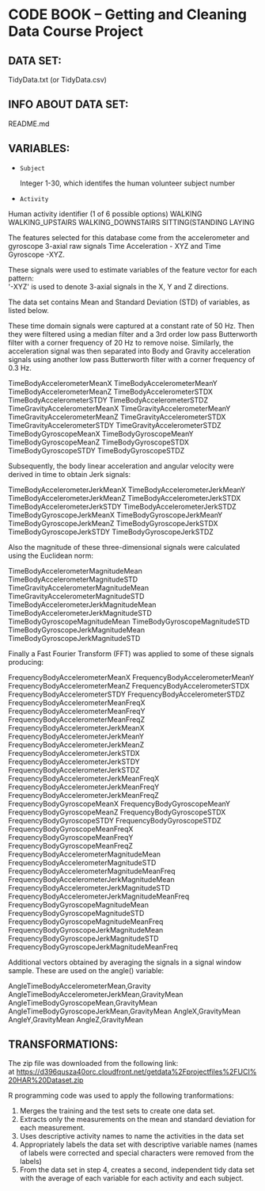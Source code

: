 # CODE BOOK – Getting and Cleaning Data Course Project

## DATA SET:

TidyData.txt (or TidyData.csv)

## INFO ABOUT DATA SET:

README.md


## VARIABLES:

- `Subject`

	Integer 1-30, which identifes the human volunteer subject number 

- `Activity`

Human activity identifier (1 of 6 possible options)
WALKING
WALKING_UPSTAIRS
WALKING_DOWNSTAIRS
SITTING(STANDING
LAYING

The features selected for this database come from the accelerometer and gyroscope 3-axial raw signals Time Acceleration - XYZ and Time Gyroscope -XYZ. 

These signals were used to estimate variables of the feature vector for each pattern:  
'-XYZ' is used to denote 3-axial signals in the X, Y and Z directions.

The data set contains Mean and Standard Deviation (STD) of variables, as listed below.

These time domain signals were captured at a constant rate of 50 Hz. Then they were filtered using a median filter and a 3rd order low pass Butterworth filter with a corner frequency of 20 Hz to remove noise. Similarly, the acceleration signal was then separated into Body and Gravity acceleration signals using another low pass Butterworth filter with a corner frequency of 0.3 Hz.

TimeBodyAccelerometerMeanX
TimeBodyAccelerometerMeanY
TimeBodyAccelerometerMeanZ
TimeBodyAccelerometerSTDX
TimeBodyAccelerometerSTDY
TimeBodyAccelerometerSTDZ
TimeGravityAccelerometerMeanX
TimeGravityAccelerometerMeanY
TimeGravityAccelerometerMeanZ
TimeGravityAccelerometerSTDX
TimeGravityAccelerometerSTDY
TimeGravityAccelerometerSTDZ
TimeBodyGyroscopeMeanX
TimeBodyGyroscopeMeanY
TimeBodyGyroscopeMeanZ
TimeBodyGyroscopeSTDX
TimeBodyGyroscopeSTDY
TimeBodyGyroscopeSTDZ


Subsequently, the body linear acceleration and angular velocity were derived in time to obtain Jerk signals:

TimeBodyAccelerometerJerkMeanX
TimeBodyAccelerometerJerkMeanY
TimeBodyAccelerometerJerkMeanZ
TimeBodyAccelerometerJerkSTDX
TimeBodyAccelerometerJerkSTDY
TimeBodyAccelerometerJerkSTDZ
TimeBodyGyroscopeJerkMeanX
TimeBodyGyroscopeJerkMeanY
TimeBodyGyroscopeJerkMeanZ
TimeBodyGyroscopeJerkSTDX
TimeBodyGyroscopeJerkSTDY
TimeBodyGyroscopeJerkSTDZ

Also the magnitude of these three-dimensional signals were calculated using the Euclidean norm:

TimeBodyAccelerometerMagnitudeMean
TimeBodyAccelerometerMagnitudeSTD
TimeGravityAccelerometerMagnitudeMean
TimeGravityAccelerometerMagnitudeSTD
TimeBodyAccelerometerJerkMagnitudeMean
TimeBodyAccelerometerJerkMagnitudeSTD
TimeBodyGyroscopeMagnitudeMean
TimeBodyGyroscopeMagnitudeSTD
TimeBodyGyroscopeJerkMagnitudeMean
TimeBodyGyroscopeJerkMagnitudeSTD

Finally a Fast Fourier Transform (FFT) was applied to some of these signals producing:

FrequencyBodyAccelerometerMeanX
FrequencyBodyAccelerometerMeanY
FrequencyBodyAccelerometerMeanZ
FrequencyBodyAccelerometerSTDX
FrequencyBodyAccelerometerSTDY
FrequencyBodyAccelerometerSTDZ
FrequencyBodyAccelerometerMeanFreqX
FrequencyBodyAccelerometerMeanFreqY
FrequencyBodyAccelerometerMeanFreqZ
FrequencyBodyAccelerometerJerkMeanX
FrequencyBodyAccelerometerJerkMeanY
FrequencyBodyAccelerometerJerkMeanZ
FrequencyBodyAccelerometerJerkSTDX
FrequencyBodyAccelerometerJerkSTDY
FrequencyBodyAccelerometerJerkSTDZ
FrequencyBodyAccelerometerJerkMeanFreqX
FrequencyBodyAccelerometerJerkMeanFreqY
FrequencyBodyAccelerometerJerkMeanFreqZ
FrequencyBodyGyroscopeMeanX
FrequencyBodyGyroscopeMeanY
FrequencyBodyGyroscopeMeanZ
FrequencyBodyGyroscopeSTDX
FrequencyBodyGyroscopeSTDY
FrequencyBodyGyroscopeSTDZ
FrequencyBodyGyroscopeMeanFreqX
FrequencyBodyGyroscopeMeanFreqY
FrequencyBodyGyroscopeMeanFreqZ
FrequencyBodyAccelerometerMagnitudeMean
FrequencyBodyAccelerometerMagnitudeSTD
FrequencyBodyAccelerometerMagnitudeMeanFreq
FrequencyBodyAccelerometerJerkMagnitudeMean
FrequencyBodyAccelerometerJerkMagnitudeSTD
FrequencyBodyAccelerometerJerkMagnitudeMeanFreq
FrequencyBodyGyroscopeMagnitudeMean
FrequencyBodyGyroscopeMagnitudeSTD
FrequencyBodyGyroscopeMagnitudeMeanFreq
FrequencyBodyGyroscopeJerkMagnitudeMean
FrequencyBodyGyroscopeJerkMagnitudeSTD
FrequencyBodyGyroscopeJerkMagnitudeMeanFreq

Additional vectors obtained by averaging the signals in a signal window sample. These are used on the angle() variable:

AngleTimeBodyAccelerometerMean,Gravity
AngleTimeBodyAccelerometerJerkMean,GravityMean
AngleTimeBodyGyroscopeMean,GravityMean
AngleTimeBodyGyroscopeJerkMean,GravityMean
AngleX,GravityMean
AngleY,GravityMean
AngleZ,GravityMean

## TRANSFORMATIONS:

The zip file was downloaded from the following link: at https://d396qusza40orc.cloudfront.net/getdata%2Fprojectfiles%2FUCI%20HAR%20Dataset.zip

R programming code was used to apply the following tranformations: 
1.	Merges the training and the test sets to create one data set.
2.	Extracts only the measurements on the mean and standard deviation for each measurement.
3.	Uses descriptive activity names to name the activities in the data set
4.	Appropriately labels the data set with descriptive variable names (names of labels were corrected and special characters were removed from the labels)
5.	From the data set in step 4, creates a second, independent tidy data set with the average of each variable for each activity and each subject.

